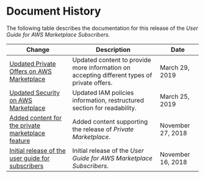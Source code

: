 # Document History<a name="document-history"></a>

The following table describes the documentation for this release of the *User Guide for AWS Marketplace Subscribers*\.

| Change | Description | Date | 
| --- |--- |--- |
| [Updated Private Offers on AWS Marketplace](https://docs.aws.amazon.com/marketplace/latest/buyerguide/buyer-private-offers.html) | Updated content to provide more information on accepting different types of private offers\. | March 29, 2019 | 
| [Updated Security on AWS Marketplace](https://docs.aws.amazon.com/marketplace/latest/buyerguide/buyer-security.html) | Updated IAM policies information, restructured section for readability\. | March 25, 2019 | 
| [Added content for the private marketplace feature](https://docs.aws.amazon.com/marketplace/latest/buyerguide/private-marketplace.html) | Added content supporting the release of *Private Marketplace*\. | November 27, 2018 | 
| [Initial release of the user guide for subscribers](https://docs.aws.amazon.com/marketplace/latest/buyerguide/) | Initial release of the *User Guide for AWS Marketplace Subscribers*\. | November 16, 2018 | 